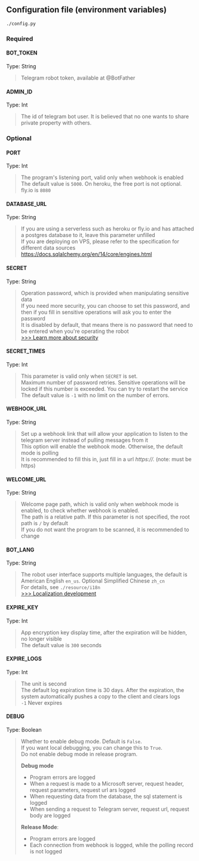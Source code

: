 ## Configuration file (environment variables)
```
./config.py
```
### Required
#### BOT_TOKEN
Type: String
> Telegram robot token, available at @BotFather
#### ADMIN_ID
Type: Int
> The id of telegram bot user. It is believed that no one wants to share private property with others.
### Optional
#### PORT
Type: Int
> The program's listening port, valid only when webhook is enabled  
> The default value is `5000`. On heroku, the free port is not optional. fly.io is `8080`
#### DATABASE_URL
Type: String
> If you are using a serverless such as heroku or fly.io and has attached a postgres database to it, leave this parameter unfilled  
> If you are deploying on VPS, please refer to the specification for different data sources  
> https://docs.sqlalchemy.org/en/14/core/engines.html  
#### SECRET
Type: String
> Operation password, which is provided when manipulating sensitive data  
> If you need more security, you can choose to set this password, and then if you fill in sensitive operations will ask you to enter the password  
> It is disabled by default, that means there is no password that need to be entered when you're operating the robot   
> [>>> Learn more about security](security.md)
#### SECRET_TIMES
Type: Int
> This parameter is valid only when `SECRET` is set.  
> Maximum number of password retries. Sensitive operations will be locked if this number is exceeded. You can try to restart the service  
> The default value is `-1` with no limit on the number of errors.  
#### WEBHOOK_URL
Type: String
> Set up a webhook link that will allow your application to listen to the telegram server instead of pulling messages from it  
> This option will enable the webhook mode. Otherwise, the default mode is polling   
> It is recommended to fill this in, just fill in a url *https://.* (note: must be https)  
#### WELCOME_URL
Type: String
> Welcome page path, which is valid only when webhook mode is enabled, to check whether webhook is enabled.  
> The path is a relative path. If this parameter is not specified, the root path is `/` by default  
> If you do not want the program to be scanned, it is recommended to change  
#### BOT_LANG
Type: String
> The robot user interface supports multiple languages, the default is American English `en_us`. Optional Simplified Chinese `zh_cn`  
> For details, see `./resource/i18n`  
[>>> Localization development](dev.md)
#### EXPIRE_KEY
Type: Int
> App encryption key display time, after the expiration will be hidden, no longer visible  
> The default value is `300` seconds
#### EXPIRE_LOGS
Type: Int
> The unit is second  
> The default log expiration time is 30 days. After the expiration, the system automatically pushes a copy to the client and clears logs  
> `-1` Never expires
#### DEBUG
Type: Boolean
> Whether to enable debug mode. Default is `False`.  
> If you want local debugging, you can change this to `True`.  
> Do not enable debug mode in release program.   
>
> **Debug mode**  
> - Program errors are logged  
> - When a request is made to a Microsoft server, request header, request parameters, request url ars logged  
> - When requesting data from the database, the sql statement is logged  
> - When sending a request to Telegram server, request url, request body are logged  
> 
> **Release Mode**:  
> - Program errors are logged  
> - Each connection from webhook is logged, while the polling record is not logged  
> 